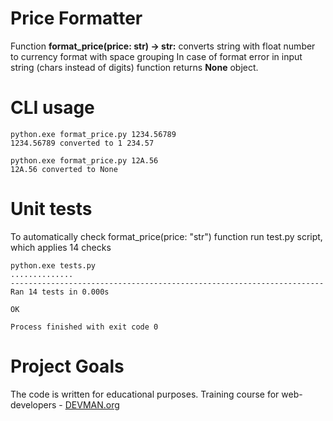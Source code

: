# Price Formatter
Function **format_price(price: str) -> str:** converts string with float number to currency format with space grouping
In case of format error in input string (chars instead of digits) function returns **None** object.
# CLI usage
```
python.exe format_price.py 1234.56789
1234.56789 converted to 1 234.57
```
```
python.exe format_price.py 12A.56
12A.56 converted to None
```
# Unit tests
To automatically check format_price(price: "str") function run test.py script, which applies 14 checks
```
python.exe tests.py
..............
----------------------------------------------------------------------
Ran 14 tests in 0.000s

OK

Process finished with exit code 0
```
# Project Goals

The code is written for educational purposes. Training course for web-developers - [DEVMAN.org](https://devman.org)
